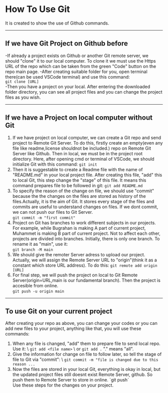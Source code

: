 # How To Use Git
It is created to show the use of Github commands.

---

## If we have Git Project on Github before
-If already a project exists on Github or another Git remote server, we should "clone" it to our local computer.
To clone it we must use the Https URL of the repo which can be taken from the green "Code" button on the repo main page.
-After creating suitable folder for you, open terminal there(can be used VSCode terminal) and use this command:   
`git clone [URL]`    
-Then you have a project on your local. After entering the downloaded folder directory, you can see all project files and
you can change the project files as you wish.

---

## If we have a Project on local computer without Git 
1. If we have project on local computer, we can create a Git repo and send project to Remote Git Server. To do this, 
firstly create an empty(even any file like readme,license shouldnot be included.) repo on Remote Git Server like Github. Then in local, we must be in the project root directory. Here, after opening cmd or terminal of VSCode, we should initialize Git with this command:
`git init`
2. Then it is suggestable to create a Readme file with the name of "README.md" in your local project file. After creating this file, "add" this to local Git, this step change the "stage" of this file. It means this command prepares file to be followed in git:
`git add README.md`
3. To specify the reason of the change on file, we should use "commit" because the the changes on the files are stored as history of the files.Actually, it is the aim of Git. It stores every stage of the files and commits are useful to understand changes on files. If we dont commit, we can not push our files to Git Server.  
`git commit -m "first commit"`
4. Project on Git has branches to work different subjects in our projects. For example, while Bugrahan is making A part of current project, Muhammet is making B part of current project. Not to affect each other, projects are divided into branches. 
Initially, there is only one branch. To rename it as "main", use it:  
`git branch -M main`
5. We should give the remoter Server adress to upload our project. Actually, we will assign the Remote Server URL to "origin"(think it as a constant which store URL address). To do this:
`git remote add origin [URL]`
6. For final step, we will push the project on local to Git Remote Server(origin=URL,main is our fundamental branch). Then the project is accesible from online. \
`git push -u origin main`

---

## To use Git on your current project 
After creating your repo as above, you can change your codes or you can add new files to your project, anything like that, you will use these commands:
1. When any file is changed, "add" them to prepare file to send local repo. Use it: 
\ `git add <file name>` 
\ or `git add .` "." means "all".
2. Give the information for change on file to follow later, so tell the stage of file to Git via "commit": 
\ `git commit -m "file is changed due to this reason ... `
3. Now the files are stored in your local Git, everything is okay in local, but the updated project files still doesnt exist Remote Server, github. So push them to Remote Server to store in online.
\`git push`   
Use these steps for the changes on your project.



